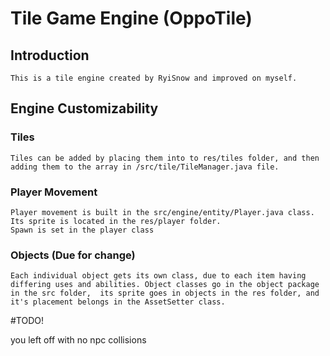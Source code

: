 # Tile Game Engine (OppoTile)


## Introduction
    This is a tile engine created by RyiSnow and improved on myself.

## Engine Customizability

### Tiles
    Tiles can be added by placing them into to res/tiles folder, and then adding them to the array in /src/tile/TileManager.java file.

### Player Movement
    Player movement is built in the src/engine/entity/Player.java class. Its sprite is located in the res/player folder.
    Spawn is set in the player class

### Objects (Due for change)
    Each individual object gets its own class, due to each item having differing uses and abilities. Object classes go in the object package in the src folder,  its sprite goes in objects in the res folder, and it's placement belongs in the AssetSetter class.


#TODO!

you left off with no npc collisions
